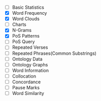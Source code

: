 - [ ] Basic Statistics
- [x] Word Frequency
- [x] Word Clouds
- [ ] Charts
- [x] N-Grams
- [x] PoS Patterns
- [ ] PoS Query
- [ ] Repeated Verses
- [ ] Repeated Phrases(Common Substrings)
- [ ] Ontology Data
- [ ] Ontology Graphs
- [ ] Word Information
- [ ] Collocation
- [ ] Concordance
- [ ] Pause Marks
- [ ] Word Similarity